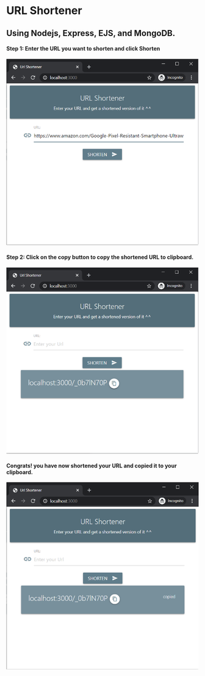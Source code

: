 # URL Shortener

## Using Nodejs, Express, EJS, and MongoDB.

#### Step 1: Enter the URL you want to shorten and click Shorten

![Step 1](/screenshots/step-1.png)

#### Step 2: Click on the copy button to copy the shortened URL to clipboard.

![Step 2](/screenshots/step-2.png)

#### Congrats! you have now shortened your URL and copied it to your clipboard.

![Result](/screenshots/result.png)
